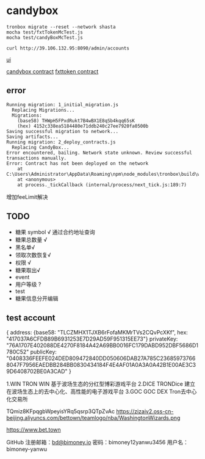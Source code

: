 # candybox

```shell
tronbox migrate --reset --network shasta
mocha test/fxtTokenMcTest.js
mocha test/candyBoxMcTest.js

```

```shell
curl http://39.106.132.95:8090/admin/accounts
```

[ui](https://lanhuapp.com/url/f2QxV)

[candybox contract](https://api.shasta.trongrid.io/wallet/getcontract?value=415DA5969364A3C7E6AC1981B31ACABBDCC7CC32ED)
[fxttoken contract](https://api.shasta.trongrid.io/wallet/getcontract?value=41a25decae9d2e6797f8a8a65fb597ec3c5077be2c)

## error

```shell
Running migration: 1_initial_migration.js
  Replacing Migrations...
  Migrations:
    (base58) THWpH5FPxdRukt7B4wBX1E8qSb4kqq65sK
    (hex) 4152c338ea5184480e71ddb240c27ee7920fa0500b
Saving successful migration to network...
Saving artifacts...
Running migration: 2_deploy_contracts.js
  Replacing CandyBox...
Error encountered, bailing. Network state unknown. Review successful transactions manually.
Error: Contract has not been deployed on the network
    at C:\Users\Administrator\AppData\Roaming\npm\node_modules\tronbox\build\webpack:\packages\tronwrap\index.js:156:1
    at <anonymous>
    at process._tickCallback (internal/process/next_tick.js:189:7)
```

增加feeLimit解决

## TODO

- 糖果 symbol √ 通过合约地址查询
- 糖果总数量 √
- 黑名单√
- 领取次数恢复√
- 权限 √
- 糖果取出√
- event
- 用户等级 ?
- test
- 糖果信息分开编辑


## test account
{
  address: {base58: "TLCZMHX1TJXB6rFofaMKMrTVs2CQvPcXKf", hex: "417037A6CFDB89B6931253E7D29AD59F951315EE73"}
  privateKey: "76A1707E402088DE4270F8184A42A69BB0016FC179DABD952DBF5686D1780C52"
  publicKey: "0408336FEEFE024DED809472840DD050606DAB27A785C236859737668047F7956EAEDBB284BB0830434184F4E4AF01A0A3A0A42B1E00AE3C39D6408702BE0A3CAD"
}


1.WIN
TRON WIN
基于波场生态的分红型博彩游戏平台
2.DICE
TRONDice
建立在波场生态上的去中心化、高性能的电子游戏平台
3.GOC
GOC DEX
Tron去中心化交易所


TQmiz8KFpqgbWpeyisYRq5qsrp3QTpZvAc
https://zizaiv2.oss-cn-beijing.aliyuncs.com/bettown/teamlogo/nba/WashingtonWizards.png

https://www.bet.town


GitHub
注册邮箱：bd@bimoney.io
密码：bimoney12yanwu3456
用户名：bimoney-yanwu
